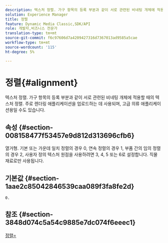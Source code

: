 ```yaml
---
description: 텍스처 정렬. 가구 항목의 등록 부분과 같이 서로 관련된 비네팅 개체에 적용할 때의 텍스처 정렬. 주로 렌더링 애플리케이션을 업로드하는 데 사용되며, 고급 의류 애플리케이션용일 수도 있습니다.
solution: Experience Manager
title: 정렬
feature: Dynamic Media Classic,SDK/API
role: 개발자,비즈니스 전문가
translation-type: tm+mt
source-git-commit: f6c97606d7a4209427316d7367013ad9585a5cae
workflow-type: tm+mt
source-wordcount: '115'
ht-degree: 5%

---
```



# 정렬{#alignment}

텍스처 정렬. 가구 항목의 등록 부분과 같이 서로 관련된 비네팅 개체에 적용할 때의 텍스처 정렬. 주로 렌더링 애플리케이션을 업로드하는 데 사용되며, 고급 의류 애플리케이션용일 수도 있습니다.

## 속성 {#section-008158477f53457e9d812d313696cfb6}

열거형. 기본 또는 가운데 일치 정렬의 경우 0, 연속 정렬의 경우 1, 부품 간의 임의 정렬의 경우 2, 사용자 정의 텍스처 원점을 사용하려면 3, 4, 5 또는 6로 설정합니다. 직물 재료로만 사용됩니다.

## 기본값 {#section-1aae2c85042846539caa089f3fa8fe2d}

`0.`

## 참조 {#section-3848d074c5a54c9885e7dc074f6eeec1}

[정렬=](../../../../../ir-api/http-protocol/image-rendering-api-ref/c-ir-http-protocol-ref/c-ir-http-protocol-command-reference/r-ir-align.md#reference-4d63baa522ce42f9b15167ba34c5c6a7)
